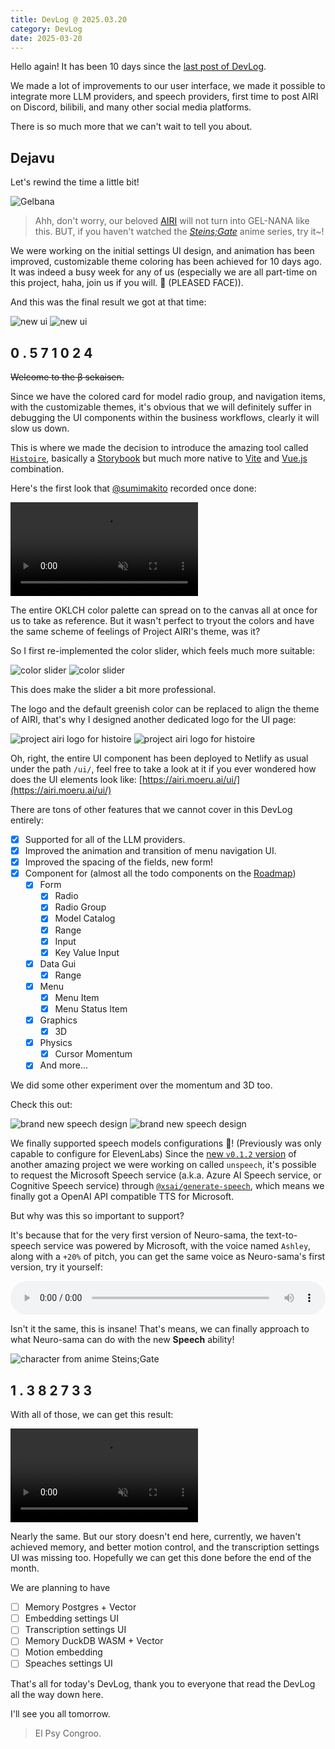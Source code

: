 ```yaml
---
title: DevLog @ 2025.03.20
category: DevLog
date: 2025-03-20
---
```


<script setup>
import Gelbana from './assets/steins-gate-gelnana-from-elpsycongrooblog.webp'
import NewUIV3 from '../DevLog-2025.03.10/assets/new-ui-v3.png'
import NewUIV3Dark from '../DevLog-2025.03.10/assets/new-ui-v3-dark.png'
import HistoireColorSlider from './assets/histoire-color-slider.png'
import HistoireColorSliderDark from './assets/histoire-color-slider-dark.png'
import HistoireLogo from './assets/histoire-logo.png'
import HistoireLogoDark from './assets/histoire-logo-dark.png'
import NewUIV4Speech from './assets/new-ui-v4-speech.png'
import NewUIV4SpeechDark from './assets/new-ui-v4-speech-dark.png'
import SteinsGateMayori from './assets/steins-gate-mayori.webp'
</script>

Hello again! It has been 10 days since the [last post of DevLog](../references/contributing/guide/).

We made a lot of improvements to our user interface, we made it possible
to integrate more LLM providers, and speech providers, first time to post
AIRI on Discord, bilibili, and many other social media platforms.

There is so much more that we can't wait to tell you about.

## Dejavu

Let's rewind the time a little bit!

<img :src="Gelbana" alt="Gelbana" />

> Ahh, don't worry, our beloved [AIRI](https://github.com/moeru-ai/airi) will
> not turn into GEL-NANA like this. BUT, if you haven't watched the
> [_Steins;Gate_](https://myanimelist.net/anime/9253/Steins_Gate) anime series,
> try it~!

We were working on the initial settings UI design, and animation has been
improved, customizable theme coloring has been achieved for 10 days ago.
It was indeed a busy week for any of us (especially we are all part-time on
this project, haha, join us if you will. 🥺 (PLEASED FACE)).

And this was the final result we got at that time:

<img class="light" :src="NewUIV3" alt="new ui" />
<img class="dark" :src="NewUIV3Dark" alt="new ui" />

<h2 class="devlog-steins-gate-divergence-meter-heading">
  <span class="nixie-digit">0</span>
  <span class="nixie-digit">.</span>
  <span class="nixie-digit">5</span>
  <span class="nixie-digit">7</span>
  <span class="nixie-digit">1</span>
  <span class="nixie-digit">0</span>
  <span class="nixie-digit">2</span>
  <span class="nixie-digit">4</span>
</h2>

~~Welcome to the β sekaisen.~~

Since we have the colored card for model radio group, and navigation items,
with the customizable themes, it's obvious that we will definitely suffer
in debugging the UI components within the business workflows, clearly it
will slow us down.

This is where we made the decision to introduce the amazing tool called
[`Histoire`](https://histoire.dev), basically a
[Storybook](https://storybook.js.org/) but much more native to
[Vite](https://vitejs.dev) and [Vue.js](https://vuejs.org) combination.

Here's the first look that [@sumimakito](https://github.com/sumimakito)
recorded once done:

<video muted autoplay>
  <source src="./assets/histoire-first-look.mp4" />
</video>

The entire OKLCH color palette can spread on to the canvas all at once
for us to take as reference. But it wasn't perfect to tryout the colors
and have the same scheme of feelings of Project AIRI's theme, was it?

So I first re-implemented the color slider, which feels much more suitable:

<img class="light" :src="HistoireColorSlider" alt="color slider" />
<img class="dark" :src="HistoireColorSliderDark" alt="color slider" />

This does make the slider a bit more professional.

The logo and the default greenish color can be replaced to align the theme
of AIRI, that's why I designed another dedicated logo for the UI page:

<img class="light" :src="HistoireLogo" alt="project airi logo for histoire" />
<img class="dark" :src="HistoireLogoDark" alt="project airi logo for histoire" />

Oh, right, the entire UI component has been deployed to Netlify as usual
under the path `/ui/`, feel free to take a look at it if you ever wondered
how does the UI elements look like:
[https://airi.moeru.ai/ui/](https://airi.moeru.ai/ui/)

There are tons of other features that we cannot cover in this DevLog entirely:

- [x] Supported for all of the LLM providers.
- [x] Improved the animation and transition of menu navigation UI.
- [x] Improved the spacing of the fields, new form!
- [x] Component for (almost all the todo components on the [Roadmap](https://github.com/moeru-ai/airi/issues/42))
  - [x] Form
    - [x] Radio
    - [x] Radio Group
    - [x] Model Catalog
    - [x] Range
    - [x] Input
    - [x] Key Value Input
  - [x] Data Gui
    - [x]  Range
  - [x] Menu
    - [x] Menu Item
    - [x] Menu Status Item
  - [x] Graphics
    - [x] 3D
  - [x] Physics
    - [x] Cursor Momentum
  - [x] And more...

We did some other experiment over the momentum and 3D too.

Check this out:

<img class="light" :src="NewUIV4Speech" alt="brand new speech design" />
<img class="dark" :src="NewUIV4SpeechDark" alt="brand new speech design" />

We finally supported speech models configurations 🎉! (Previously was
only capable to configure for ElevenLabs) Since the
[new `v0.1.2` version](https://github.com/moeru-ai/unspeech/releases/tag/v0.1.2)
of another amazing project we were working on called `unspeech`, it's possible
to request the Microsoft Speech service (a.k.a. Azure AI Speech service, or
Cognitive Speech service) through
[`@xsai/generate-speech`](https://xsai.js.org/docs/packages/generate/speech), which
means we finally got a OpenAI API compatible TTS for Microsoft.

But why was this so important to support?

It's because that for the very first version of Neuro-sama, the text-to-speech
service was powered by Microsoft, with the voice named `Ashley`, along with a
`+20%` of pitch, you can get the same voice as Neuro-sama's first version, try it
yourself:

<audio controls style="width: 100%;">
  <source src="./assets/ashley-pitch-test.mp3" />
</audio>

Isn't it the same, this is insane! That's means, we can finally approach to
what Neuro-sama can do with the new **Speech** ability!

<img :src="SteinsGateMayori" alt="character from anime Steins;Gate" />

<h2 class="devlog-steins-gate-divergence-meter-heading">
  <span class="nixie-digit">1</span>
  <span class="nixie-digit">.</span>
  <span class="nixie-digit">3</span>
  <span class="nixie-digit">8</span>
  <span class="nixie-digit">2</span>
  <span class="nixie-digit">7</span>
  <span class="nixie-digit">3</span>
  <span class="nixie-digit">3</span>
</h2>

With all of those, we can get this result:

<video control muted autoplay>
  <source src="./assets/airi-demo.mp4" />
</video>

Nearly the same. But our story doesn't end here, currently, we haven't
achieved memory, and better motion control, and the transcription settings
UI was missing too. Hopefully we can get this done before the end of the
month.

We are planning to have

- [ ] Memory Postgres + Vector
- [ ] Embedding settings UI
- [ ] Transcription settings UI
- [ ] Memory DuckDB WASM + Vector
- [ ] Motion embedding
- [ ] Speaches settings UI

That's all for today's DevLog, thank you to everyone that read the DevLog
all the way down here.

I'll see you all tomorrow.

> El Psy Congroo.
